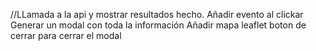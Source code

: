 //LLamada a la api y mostrar resultados hecho.
Añadir evento al clickar
Generar un modal con toda la información
Añadir mapa leaflet 
boton de cerrar para cerrar el modal

